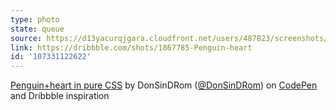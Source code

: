 ```yaml
---
type: photo
state: queue
source: https://d13yacurqjgara.cloudfront.net/users/487823/screenshots/1867785/penguinlove-icon-4x3-newww-01.jpg
link: https://dribbble.com/shots/1867785-Penguin-heart
id: '107331122622'
---
```

<p data-height="332" data-theme-id="6516" data-slug-hash="zxoWEN" data-default-tab="result" data-user="DonSinDRom" class='codepen'><a href='http://codepen.io/DonSinDRom/pen/zxoWEN/'>Penguin+heart in pure CSS</a> by DonSinDRom (<a href='http://codepen.io/DonSinDRom'>@DonSinDRom</a>) on <a href='http://codepen.io'>CodePen</a> and Dribbble inspiration</p>
